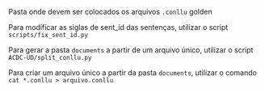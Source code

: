Pasta onde devem ser colocados os arquivos `.conllu` golden

Para modificar as siglas de sent_id das sentenças, utilizar o script `scripts/fix_sent_id.py`

Para gerar a pasta `documents` a partir de um arquivo único, utilizar o script `ACDC-UD/split_conllu.py`

Para criar um arquivo único a partir da pasta `documents`, utilizar o comando `cat *.conllu > arquivo.conllu`
